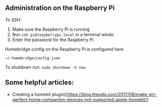 ## Administration on the Raspberry Pi

*To SSH:*

1. Make sure the Raspberry Pi is running
2. Run `ssh pi@raspberrypi.local` in a terminal windo
3. Enter the password for the Raspberry Pi

Homebridge config on the Raspberry Pi is configured here
```
~/.homebridge/config.json
```

To shutdown run: `sudo shutdown -h now`

## Some helpful articles:

- Creating a homekit plugin)[https://blog.theodo.com/2017/08/make-siri-perfect-home-companion-devices-not-supported-apple-homekit/]
